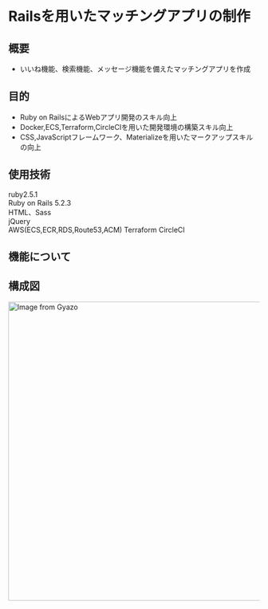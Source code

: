 # Railsを用いたマッチングアプリの制作

## 概要

- いいね機能、検索機能、メッセージ機能を備えたマッチングアプリを作成

## 目的

- Ruby on RailsによるWebアプリ開発のスキル向上
- Docker,ECS,Terraform,CircleCIを用いた開発環境の構築スキル向上
- CSS,JavaScriptフレームワーク、Materializeを用いたマークアップスキルの向上

## 使用技術

ruby2.5.1  
Ruby on Rails 5.2.3  
HTML、Sass  
jQuery  
AWS(ECS,ECR,RDS,Route53,ACM)
Terraform
CircleCI


## 機能について  

## 構成図
<a href="https://gyazo.com/0dee97010cdffa9be67d7e5089fc4556"><img src="https://i.gyazo.com/0dee97010cdffa9be67d7e5089fc4556.png" alt="Image from Gyazo" width="600"/></a>
  
